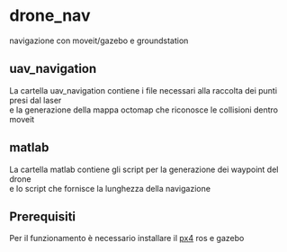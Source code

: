 # drone_nav
navigazione con moveit/gazebo e groundstation

## uav_navigation
La cartella uav_navigation contiene i file necessari alla raccolta dei punti presi dal laser  
e la generazione della mappa octomap che riconosce le collisioni dentro moveit  

## matlab
La cartella matlab contiene gli script per la generazione dei waypoint del drone  
e lo script che fornisce la lunghezza della navigazione

## Prerequisiti
Per il funzionamento è necessario installare il 
[px4](https://dev.px4.io/en/setup/dev_env_linux.html#jmavsimgazebo-simulation)
ros e gazebo

